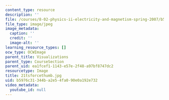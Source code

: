 ```yaml
---
content_type: resource
description: ''
file: /courses/8-02-physics-ii-electricity-and-magnetism-spring-2007/b5976c31344ba2e54fa090e0a192e732_21tsforcethumb.jpg
file_type: image/jpeg
image_metadata:
  caption: ''
  credit: ''
  image-alt: ''
learning_resource_types: []
ocw_type: OCWImage
parent_title: Visualizations
parent_type: CourseSection
parent_uid: ea1fcef1-1143-e57e-2f48-a97bf8747dc2
resourcetype: Image
title: 21tsforcethumb.jpg
uid: b5976c31-344b-a2e5-4fa0-90e0a192e732
video_metadata:
  youtube_id: null
---
```

